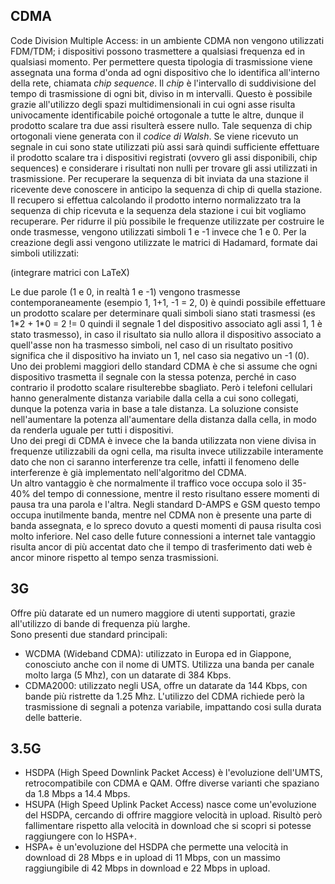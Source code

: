 ## CDMA
Code Division Multiple Access: in un ambiente CDMA non vengono utilizzati FDM/TDM; i dispositivi possono trasmettere a qualsiasi frequenza ed in qualsiasi momento. Per permettere questa tipologia di trasmissione viene assegnata una forma d'onda ad ogni dispositivo che lo identifica all'interno della rete, chiamata _chip sequence_. Il _chip_ è l'intervallo di suddivisione del tempo di trasmissione di ogni bit, diviso in m intervalli. Questo è possibile grazie all'utilizzo degli spazi multidimensionali in cui ogni asse risulta univocamente identificabile poiché ortogonale a tutte le altre, dunque il prodotto scalare tra due assi risulterà essere nullo. Tale sequenza di chip ortogonali viene generata con il _codice di Walsh_. Se viene ricevuto un segnale in cui sono state utilizzati più assi sarà quindi sufficiente effettuare il prodotto scalare tra i dispositivi registrati (ovvero gli assi disponibili, chip sequences) e considerare i risultati non nulli per trovare gli assi utilizzati in trasmissione. Per recuperare la sequenza di bit inviata da una stazione il ricevente deve conoscere in anticipo la sequenza di chip di quella stazione. Il recupero si effettua calcolando il prodotto interno normalizzato tra la sequenza di chip ricevuta e la sequenza dela stazione i cui bit vogliamo recuperare. Per ridurre il più possibile le frequenze utilizzate per costruire le onde trasmesse, vengono utilizzati simboli 1 e -1 invece che 1 e 0. Per la creazione degli assi vengono utilizzate le matrici di Hadamard, formate dai simboli utilizzati:

(integrare matrici con LaTeX)

Le due parole (1 e 0, in realtà 1 e -1) vengono trasmesse contemporaneamente (esempio 1, 1+1, -1 = 2, 0) è quindi possibile effettuare un prodotto scalare per determinare quali simboli siano stati trasmessi (es 1\*2 + 1\*0 = 2 != 0 quindi il segnale 1 del dispositivo associato agli assi 1, 1 è stato trasmesso), in caso il risultato sia nullo allora il dispositivo associato a quell'asse non ha trasmesso simboli, nel caso di un risultato positivo significa che il dispositivo ha inviato un 1, nel caso sia negativo un -1 (0).<br>
Uno dei problemi maggiori dello standard CDMA è che si assume che ogni dispositivo trasmetta il segnale con la stessa potenza, perché in caso contrario il prodotto scalare risulterebbe sbagliato. Però i telefoni cellulari hanno generalmente distanza variabile dalla cella a cui sono collegati, dunque la potenza varia in base a tale distanza. La soluzione consiste nell'aumentare la potenza all'aumentare della distanza dalla cella, in modo da renderla uguale per tutti i dispositivi.<br>
Uno dei pregi di CDMA è invece che la banda utilizzata non viene divisa in frequenze utilizzabili da ogni cella, ma risulta invece utilizzabile interamente dato che non ci saranno interferenze tra celle, infatti il fenomeno delle interferenze è già implementato nell'algoritmo del CDMA.<br>
Un altro vantaggio è che normalmente il traffico voce occupa solo il 35-40% del tempo di connessione, mentre il resto risultano essere momenti di pausa tra una parola e l'altra. Negli standard D-AMPS e GSM questo tempo occupa inutilmente banda, mentre nel CDMA non è presente una parte di banda assegnata, e lo spreco dovuto a questi momenti di pausa risulta così molto inferiore. Nel caso delle future connessioni a internet tale vantaggio risulta ancor di più accentat dato che il tempo di trasferimento dati web è ancor minore rispetto al tempo senza trasmissioni.

## 3G
Offre più datarate ed un numero maggiore di utenti supportati, grazie all'utilizzo di bande di frequenza più larghe.<br>
Sono presenti due standard principali: <br>
- WCDMA (Wideband CDMA): utilizzato in Europa ed in Giappone, conosciuto anche con il nome di UMTS.
Utilizza una banda per canale molto larga (5 Mhz), con un datarate di 384 Kbps.
- CDMA2000: utilizzato negli USA, offre un datarate da 144 Kbps, con bande più ristrette da 1.25 Mhz.
L'utilizzo del CDMA richiede però la trasmissione di segnali a potenza variabile, impattando cosi sulla durata delle batterie.

## 3.5G
- HSDPA (High Speed Downlink Packet Access) è l'evoluzione dell'UMTS, retrocompatibile con CDMA e QAM.
Offre diverse varianti che spaziano da 1.8 Mbps a 14.4 Mbps.
- HSUPA (High Speed Uplink Packet Access) nasce come un'evoluzione del HSDPA, cercando di offrire maggiore velocità in upload.
Risultò però fallimentare rispetto alla velocità in download che si scopri si potesse raggiungere con lo HSPA+.
- HSPA+ è un'evoluzione del HSDPA che permette una velocità in download di 28 Mbps e in upload di 11 Mbps, con un massimo
raggiungibile di 42 Mbps in download e 22 Mbps in upload.

